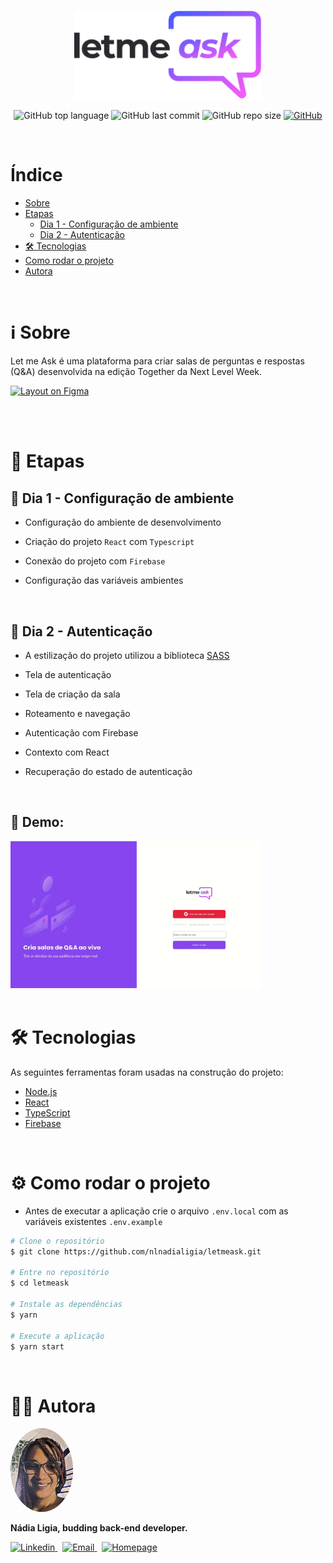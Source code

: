 <p align="center">
  <img src=".github/logo.svg" width=300 alt="Letmeask" />
</p>

<p align="center">
  <img alt="GitHub top language" src="https://img.shields.io/github/languages/top/nlnadialigia/letmeask?color=835afd&style=plastic">

  <img alt="GitHub last commit" src="https://img.shields.io/github/last-commit/nlnadialigia/letmeask?color=835afd&style=plastic">

  <img alt="GitHub repo size" src="https://img.shields.io/github/repo-size/nlnadialigia/letmeask?color=835afd&style=plastic">


  <a href="./LICENSE.md">
  <img alt="GitHub" src="https://img.shields.io/github/license/nlnadialigia/letmeask?color=835afd&style=plastic">
  </a>
</p>

<br>

# Índice

- [Sobre](#-ℹ️-sobre)
- [Etapas](#-📁-etapas)
  - [Dia 1 - Configuração de ambiente](#-📌-Dia-1-Configuração-de-ambiente)
  - [Dia 2 - Autenticação](#-📌-Dia-2-Autenticação)
- [🛠 Tecnologias](#-🛠-Tecnologias)
- [Como rodar o projeto](#-⚙️-Como-rodar-o-projeto)
- [Autora](#-👩‍💼-autora)

<br>

# ℹ️ Sobre

Let me Ask é uma plataforma para criar salas de perguntas e respostas (Q&A) desenvolvida na edição Together da Next Level Week.

<a href="https://www.figma.com/file/KGnYqR4VcjGOXeBYcPDwXq/Letmeask?node-id=0%3A1">
<img alt="Layout on Figma" src="https://img.shields.io/badge/Acessar%20Layout-Figma-835afd">
</a>


<br><br>

# 📁 Etapas

## 📌 Dia 1 - Configuração de ambiente

- Configuração do ambiente de desenvolvimento

- Criação do projeto `React` com `Typescript`

- Conexão do projeto com `Firebase`

- Configuração das variáveis ambientes

<br>

## 📌 Dia 2 - Autenticação

- A estilização do projeto utilizou a biblioteca [SASS](https://sass-lang.com/)

- Tela de autenticação

- Tela de criação da sala

- Roteamento e navegação

- Autenticação com Firebase

- Contexto com React

- Recuperação do estado de autenticação

<br>

## 📌 Demo:
<img src=".github/letmeask-1.gif" width=400 alt="Letmeask Demonstration" />

<br>


<!-- ## 📌 Dia 3 -->


<!-- ## 📌 Dia 4 -->

<br>

# 🛠 Tecnologias

As seguintes ferramentas foram usadas na construção do projeto:

- [Node.js](https://nodejs.org/en/)
- [React](https://pt-br.reactjs.org/)
- [TypeScript](https://www.typescriptlang.org/)
- [Firebase](https://firebase.google.com/)

<br>

# ⚙️ Como rodar o projeto

- Antes de executar a aplicação crie o arquivo `.env.local` com as variáveis existentes `.env.example`

```bash
# Clone o repositório
$ git clone https://github.com/nlnadialigia/letmeask.git

# Entre no repositório
$ cd letmeask

# Instale as dependências
$ yarn

# Execute a aplicação
$ yarn start
```
<br>

# 👩‍💼 Autora
<img src=".github/picture.png" width="100px;" alt="Picture"/>
<p><b>Nádia Ligia, budding back-end developer.</b></p>
<a href="https://www.linkedin.com/in/nlnadialigia/">
  <img alt="Linkedin" src="https://img.shields.io/badge/-Linkedin -835afd?style=flat&logo=Linkedin&logoColor=white&link=https://www.linkedin.com/in/nlnadialigia/" />
</a>&nbsp;
<a href="mailto:nlnadialigia@gmail.com">
  <img alt="Email" src="https://img.shields.io/badge/-Email-835afd?style=flat&logo=Gmail&logoColor=white&link=mailto:nlnadialigia@gmail.com" />
</a>&nbsp;
<a href="https://www.nlnadialigia.com">
  <img alt="Homepage" src="https://img.shields.io/badge/-Homepage-835afd" />
</a>